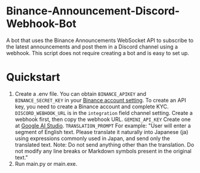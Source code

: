 # Binance-Announcement-Discord-Webhook-Bot
A bot that uses the Binance Announcements WebSocket API to subscribe to the latest announcements and post them in a Discord channel using a webhook. This script does not require creating a bot and is easy to set up.

# Quickstart
1. Create a .env file.
You can obtain `BINANCE_APIKEY` and `BINANCE_SECRET_KEY` in your [Binance account setting](https://www.binance.com/zh-TC/my/settings/api-management). To create an API key, you need to create a Binance account and complete KYC.
`DISCORD_WEBHOOK_URL` is in the `integration` field channel setting. Create a webhook first, then copy the webhook URL.
`GEMINI_API_KEY` Create one at [Google AI Studio](https://aistudio.google.com/apikey).
`TRANSLATION_PROMPT` For example: "User will enter a segment of English text. Please translate it naturally into Japanese (ja) using expressions commonly used in Japan, and send only the translated text. Note: Do not send anything other than the translation. Do not modify any line breaks or Markdown symbols present in the original text."
2. Run main.py or main.exe.
